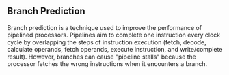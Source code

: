 ## Branch Prediction
Branch prediction is a technique used to improve the performance of pipelined processors. Pipelines aim to complete one instruction every clock cycle by overlapping the steps of instruction execution (fetch, decode, calculate operands, fetch operands, execute instruction, and write/complete result). However, branches can cause "pipeline stalls" because the processor fetches the wrong instructions when it encounters a branch.